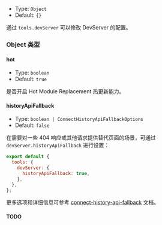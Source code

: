 - Type: `Object`
- Default: `{}`

通过 `tools.devServer` 可以修改 DevServer 的配置。

### Object 类型

#### hot

- Type: `boolean`
- Default: `true`

是否开启 Hot Module Replacement 热更新能力。

#### historyApiFallback

- Type: `boolean | ConnectHistoryApiFallbackOptions`
- Default: `false`

在需要对一些 404 响应或其他请求提供替代页面的场景，可通过 `devServer.historyApiFallback` 进行设置：

```js
export default {
  tools: {
    devServer: {
      historyApiFallback: true,
    },
  },
};
```

更多选项和详细信息可参考 [connect-history-api-fallback](https://github.com/bripkens/connect-history-api-fallback) 文档。

#### TODO
